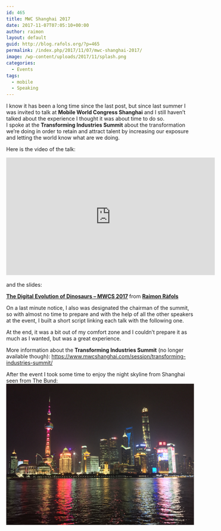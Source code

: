```yaml
---
id: 465
title: MWC Shanghai 2017
date: 2017-11-07T07:05:10+00:00
author: raimon
layout: default
guid: http://blog.rafols.org/?p=465
permalink: /index.php/2017/11/07/mwc-shanghai-2017/
image: /wp-content/uploads/2017/11/splash.png
categories:
  - Events
tags:
  - mobile
  - Speaking
---
```

I know it has been a long time since the last post, but since last summer I was invited to talk at **Mobile World Congress Shanghai** and I still haven&#8217;t talked about the experience I thought it was about time to do so.  
I spoke at the **Transforming Industries Summit** about the transformation we&#8217;re doing in order to retain and attract talent by increasing our exposure and letting the world know what are we doing.

Here is the video of the talk:  

<iframe width="560" height="315" src="https://www.youtube.com/embed/tKHKgZk2H3I" title="YouTube video player" frameborder="0" allow="accelerometer; autoplay; clipboard-write; encrypted-media; gyroscope; picture-in-picture" allowfullscreen></iframe>

and the slides:

<div style="margin-bottom:5px">
  <strong> <a href="https://www.slideshare.net/RaimonRls/the-digital-evolution-of-dinosaurs-77346141" title="The Digital Evolution of Dinosaurs - MWCS 2017" target="_blank">The Digital Evolution of Dinosaurs &#8211; MWCS 2017</a> </strong> from <strong><a href="https://www.slideshare.net/RaimonRls" target="_blank">Raimon Ràfols</a></strong>
</div>

On a last minute notice, I also was designated the chairman of the summit, so with almost no time to prepare and with the help of all the other speakers at the event, I built a short script linking each talk with the following one.

At the end, it was a bit out of my comfort zone and I couldn&#8217;t prepare it as much as I wanted, but was a great experience.

More information about the **Transforming Industries Summit** (no longer available though):
<https://www.mwcshanghai.com/session/transforming-industries-summit/>

After the event I took some time to enjoy the night skyline from Shanghai seen from The Bund:  
<img loading="lazy" src="/wp-content/uploads/2017/11/img-1531.jpg?w=2048" alt="IMG-1531" width="1024" />
